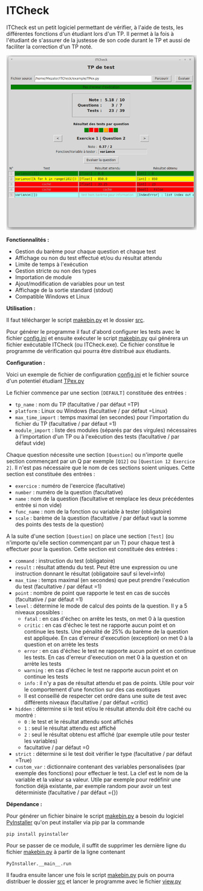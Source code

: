# ITCheck

ITCheck est un petit logiciel permettant de vérifier, à l'aide de tests, les différentes fonctions d'un étudiant lors d'un TP. Il permet à la fois à l'étudiant de s'assurer de la justesse de son code durant le TP et aussi de faciliter la correction d'un TP noté.

![Capture d'écran](/doc/screenshot.png "Capture d'écran")

**Fonctionnalités :**

 - Gestion du barème pour chaque question et chaque test
 - Affichage ou non du test effectué et/ou du résultat attendu
 - Limite de temps à l'exécution
 - Gestion stricte ou non des types
 - Importation de module
 - Ajout/modification de variables pour un test
 - Affichage de la sortie standard (stdout)
 - Compatible Windows et Linux

**Utilisation :**

Il faut télécharger le script [makebin.py](makebin.py) et le dossier [src](src/).

Pour générer le programme il faut d'abord configurer les tests avec le fichier [config.ini](config.ini) et ensuite exécuter le script [makebin.py](makebin.py) qui générera un fichier exécutable ITCheck (ou ITCheck.exe). Ce fichier constitue le programme de vérification qui pourra être distribué aux étudiants.

**Configuration :**

Voici un exemple de fichier de configuration [config.ini](example/config.ini)
et le fichier source d'un potentiel étudiant [TPex.py](example/TPex.py)

Le fichier commence par une section `[DEFAULT]` constituée des entrées :

 - `tp_name` : nom du TP (facultative / par défaut =TP)
 - `platform` : Linux ou Windows (facultative / par défaut =Linux)
 - `max_time_import` : temps maximal (en secondes) pour l'importation du fichier du TP (facultative / par défaut =1)
 - `module_import` : liste des modules (séparés par des virgules) nécessaires à l'importation d'un TP ou à l'exécution des tests (facultative / par défaut vide)

Chaque question nécessite une section `[Question]` ou n'importe quelle section commençant par un Q par exemple `[Q12]` ou `[Question 12 Exercice 2]`. Il n'est pas nécessaire que le nom de ces sections soient uniques. Cette section est constituée des entrées :

 - `exercice` : numéro de l'exercice (facultative)
 - `number` : numéro de la question (facultative)
 - `name` : nom de la question (facultative et remplace les deux précédentes entrée si non vide)
 - `func_name` : nom de la fonction ou variable à tester (obligatoire)
 - `scale` : barème de la question (facultative / par défaut vaut la somme des points des tests de la question)

A la suite d'une section `[Question]` on place une section `[Test]` (ou n'importe qu'elle section commençant par un T) pour chaque test à effectuer pour la question. Cette section est constituée des entrées :

 - `command` : instruction du test (obligatoire)
 - `result` : résultat attendu du test. Peut être une expression ou une instruction donnant le résultat (obligatoire sauf si level=info)
 - `max_time` : temps maximal (en secondes) que peut prendre l'exécution du test (facultative / par défaut =1)
 - `point` : nombre de point que rapporte le test en cas de succès (facultative / par défaut =1)
 - `level` :  détermine le mode de calcul des points de la question. Il y a 5 niveaux possibles :
    - `fatal` : en cas d'échec on arrête les tests, on met 0 à la question
    - `critic` : en cas d'échec le test ne rapporte aucun point et on continue les tests. Une pénalité de 25% du barème de la question est appliquée. En cas d'erreur d'execution (exception) on met 0 à la question et on arrète les tests
    - `error` : en cas d'échec le test ne rapporte aucun point et on continue les tests. En cas d'erreur d'execution on met 0 à la question et on arrète les tests
    - `warning` : en cas d'échec le test ne rapporte aucun point et on continue les tests
    - `info` : il n'y a pas de résultat attendu et pas de points. Utile pour voir le comportement d'une fonction sur des cas exotiques
    - Il est conseillé de respecter cet ordre dans une suite de test avec différents niveaux (facultative / par défaut =critic)
 - `hidden` : détermine si le test et/ou le résultat attendu doit être caché ou montré :
    - `0` : le test et le résultat attendu sont affichés
    - `1` : seul le résultat attendu est affiché
    - `2` : seul le résultat obtenu est affiché (par exemple utile pour tester les variables)
    - facultative / par défaut =0
 - `strict` : détermine si le test doit vérifier le type (facultative / par défaut =True)
 - `custom_var` : dictionnaire contenant des variables personalisées (par exemple des fonctions) pour effectuer le test. La clef est le nom de la variable et la valeur sa valeur. Utile par exemple pour redéfinir une fonction déjà existante, par exemple random pour avoir un test déterministe (facultative / par défaut ={})

**Dépendance :**

Pour générer un fichier binaire le script [makebin.py](makebin.py) a besoin du logiciel [PyInstaller](https://pyinstaller.org/en/stable/) qu'on peut installer via pip par la commande

    pip install pyinstaller

Pour se passer de ce module, il suffit de supprimer les dernière ligne du fichier [makebin.py](makebin.py) à partir de la ligne contenant

    PyInstaller.__main__.run

Il faudra ensuite lancer une fois le script [makebin.py](makebin.py) puis on pourra distribuer le dossier [src](src/) et lancer le programme avec le fichier [view.py](src/view.py)
